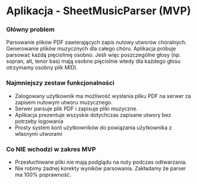 # Aplikacja - SheetMusicParser (MVP)

### Główny problem
Parsowanie plików PDF zawierających zapis nutowy utworów chóralnych. Generowanie plików muzycznych dla całego chóru. 
Aplikacja próbuje parsować każdą pięciolinię osobno. Jeśli więc poszczególne głosy (np. sopran, alt, tenor bas) mają osobne pięciolnie 
wtedy dla każdego głosu otrzymamy osobny plik MIDI.


### Najmniejszy zestaw funkcjonalności
- Zalogowany użytkownik ma możliwość wysłania pliku PDF na serwer za zapisem nutowym utworu muzycznego.
- Serwer parsuje plik PDF i zapisuje pliki muzyczne.
- Aplikacja prezentuje wszyskie dotychczas zapisane utwory bez potrzeby logowania
- Prosty system kont użytkowników do powiązania użytkownika z własnymi utworami


### Co NIE wchodzi w zakres MVP
- Przesłuchiwane pliki nie mają podglądu na nuty podczas odtwarzania.
- Nie robimy żadnej korekty wyników parsowania. Zakładamy że parser ma 100% poprawność.

